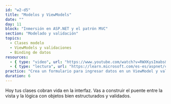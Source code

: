 ```yaml
---
id: "w2-d5"
title: "Modelos y ViewModels"
date: ""
day: 11
block: "Inmersión en ASP.NET y el patrón MVC"
section: "Modelado y validación"
topics:
  - Clases modelo
  - ViewModels y validaciones
  - Binding de datos
resources:
  - { type: "video", url: "https://www.youtube.com/watch?v=RWXKysImabs&t=989s" }
  - { type: "lectura", url: "https://learn.microsoft.com/es-es/aspnet/core/mvc/models/model-binding" }
practice: "Crea un formulario para ingresar datos en un ViewModel y validar con DataAnnotations."
duration: 6
---
```


Hoy tus clases cobran vida en la interfaz. Vas a construir el puente entre la vista y la lógica con objetos bien estructurados y validados.